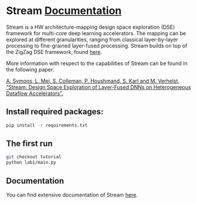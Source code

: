 # Stream [Documentation](https://kuleuven-micas.github.io/stream/)
Stream is a HW architecture-mapping design space exploration (DSE) framework for multi-core deep learning accelerators. The mapping can be explored at different granularities, ranging from classical layer-by-layer processing to fine-grained layer-fused processing. Stream builds on top of the ZigZag DSE framework, found [here](https://zigzag-project.github.io/zigzag/). 

More information with respect to the capabilities of Stream can be found in the following paper:

[A. Symons, L. Mei, S. Colleman, P. Houshmand, S. Karl and M. Verhelst, “Stream: Design Space Exploration of Layer-Fused DNNs on Heterogeneous Dataflow Accelerators”.](https://ieeexplore.ieee.org/abstract/document/10713407)


## Install required packages:
```bash
pip install -r requirements.txt
```

## The first run
```bash
git checkout tutorial
python lab1/main.py
```

## Documentation
You can find extensive documentation of Stream [here](https://kuleuven-micas.github.io/stream/).
